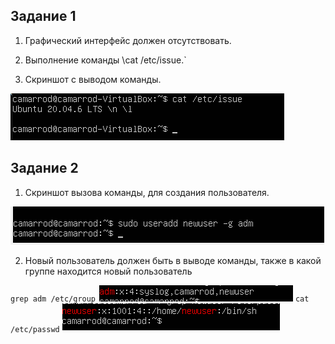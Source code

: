 ## Задание 1

1.  Графический интерфейс должен отсутствовать.

2.  Выполнение команды \cat /etc/issue.`

3.  Скриншот с выводом команды.

![task_1](./images/task_1/image1.PNG)

## Задание 2

1.  Скриншот вызова команды, для создания пользователя.

![task_2](./images/task_2/image_1.PNG)

2.  Новый пользователь должен быть в выводе команды, также в какой группе находится новый пользователь

`grep adm /etc/group`
![task_2](./images/task_2/image_2.PNG)
`cat /etc/passwd`
![task_2](./images/task_2/image_3.PNG)
